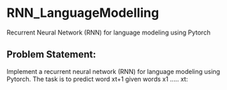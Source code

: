 # RNN_LanguageModelling
Recurrent Neural Network (RNN) for language modeling using Pytorch

## Problem Statement:
Implement a recurrent neural network (RNN) for language modeling using Pytorch. The task is to predict word xt+1 given words
x1 ..... xt: